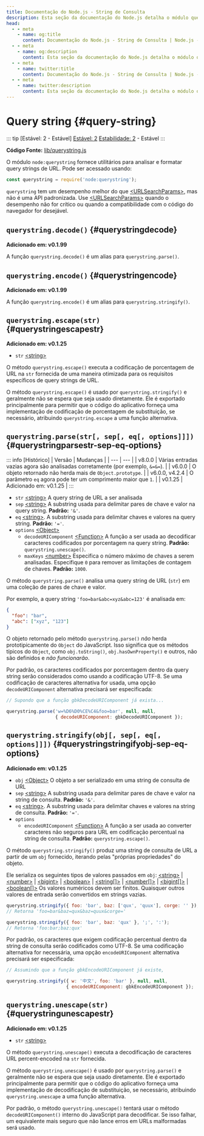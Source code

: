 ```yaml
---
title: Documentação do Node.js - String de Consulta
description: Esta seção da documentação do Node.js detalha o módulo querystring, que fornece utilitários para analisar e formatar strings de consulta URL. Inclui métodos para escapar e desescapar caracteres especiais, lidar com objetos aninhados e gerenciar a serialização de strings de consulta.
head:
  - - meta
    - name: og:title
      content: Documentação do Node.js - String de Consulta | Node.js - iDoc.dev
  - - meta
    - name: og:description
      content: Esta seção da documentação do Node.js detalha o módulo querystring, que fornece utilitários para analisar e formatar strings de consulta URL. Inclui métodos para escapar e desescapar caracteres especiais, lidar com objetos aninhados e gerenciar a serialização de strings de consulta.
  - - meta
    - name: twitter:title
      content: Documentação do Node.js - String de Consulta | Node.js - iDoc.dev
  - - meta
    - name: twitter:description
      content: Esta seção da documentação do Node.js detalha o módulo querystring, que fornece utilitários para analisar e formatar strings de consulta URL. Inclui métodos para escapar e desescapar caracteres especiais, lidar com objetos aninhados e gerenciar a serialização de strings de consulta.
---
```



# Query string {#query-string}

::: tip [Estável: 2 - Estável]
[Estável: 2](/pt/nodejs/api/documentation#stability-index) [Estabilidade: 2](/pt/nodejs/api/documentation#stability-index) - Estável
:::

**Código Fonte:** [lib/querystring.js](https://github.com/nodejs/node/blob/v23.5.0/lib/querystring.js)

O módulo `node:querystring` fornece utilitários para analisar e formatar query strings de URL. Pode ser acessado usando:

```js [ESM]
const querystring = require('node:querystring');
```
`querystring` tem um desempenho melhor do que [\<URLSearchParams\>](/pt/nodejs/api/url#class-urlsearchparams), mas não é uma API padronizada. Use [\<URLSearchParams\>](/pt/nodejs/api/url#class-urlsearchparams) quando o desempenho não for crítico ou quando a compatibilidade com o código do navegador for desejável.

## `querystring.decode()` {#querystringdecode}

**Adicionado em: v0.1.99**

A função `querystring.decode()` é um alias para `querystring.parse()`.

## `querystring.encode()` {#querystringencode}

**Adicionado em: v0.1.99**

A função `querystring.encode()` é um alias para `querystring.stringify()`.

## `querystring.escape(str)` {#querystringescapestr}

**Adicionado em: v0.1.25**

- `str` [\<string\>](https://developer.mozilla.org/en-US/docs/Web/JavaScript/Data_structures#String_type)

O método `querystring.escape()` executa a codificação de porcentagem de URL na `str` fornecida de uma maneira otimizada para os requisitos específicos de query strings de URL.

O método `querystring.escape()` é usado por `querystring.stringify()` e geralmente não se espera que seja usado diretamente. Ele é exportado principalmente para permitir que o código do aplicativo forneça uma implementação de codificação de porcentagem de substituição, se necessário, atribuindo `querystring.escape` a uma função alternativa.

## `querystring.parse(str[, sep[, eq[, options]]])` {#querystringparsestr-sep-eq-options}


::: info [Histórico]
| Versão | Mudanças |
| --- | --- |
| v8.0.0 | Várias entradas vazias agora são analisadas corretamente (por exemplo, `&=&=`). |
| v6.0.0 | O objeto retornado não herda mais de `Object.prototype`. |
| v6.0.0, v4.2.4 | O parâmetro `eq` agora pode ter um comprimento maior que `1`. |
| v0.1.25 | Adicionado em: v0.1.25 |
:::

- `str` [\<string\>](https://developer.mozilla.org/en-US/docs/Web/JavaScript/Data_structures#String_type) A query string de URL a ser analisada
- `sep` [\<string\>](https://developer.mozilla.org/en-US/docs/Web/JavaScript/Data_structures#String_type) A substring usada para delimitar pares de chave e valor na query string. **Padrão:** `'&'`.
- `eq` [\<string\>](https://developer.mozilla.org/en-US/docs/Web/JavaScript/Data_structures#String_type). A substring usada para delimitar chaves e valores na query string. **Padrão:** `'='`.
- `options` [\<Object\>](https://developer.mozilla.org/en-US/docs/Web/JavaScript/Reference/Global_Objects/Object) 
    - `decodeURIComponent` [\<Function\>](https://developer.mozilla.org/en-US/docs/Web/JavaScript/Reference/Global_Objects/Function) A função a ser usada ao decodificar caracteres codificados por porcentagem na query string. **Padrão:** `querystring.unescape()`.
    - `maxKeys` [\<number\>](https://developer.mozilla.org/en-US/docs/Web/JavaScript/Data_structures#Number_type) Especifica o número máximo de chaves a serem analisadas. Especifique `0` para remover as limitações de contagem de chaves. **Padrão:** `1000`.
  
 

O método `querystring.parse()` analisa uma query string de URL (`str`) em uma coleção de pares de chave e valor.

Por exemplo, a query string `'foo=bar&abc=xyz&abc=123'` é analisada em:

```json [JSON]
{
  "foo": "bar",
  "abc": ["xyz", "123"]
}
```
O objeto retornado pelo método `querystring.parse()` *não* herda prototipicamente do `Object` do JavaScript. Isso significa que os métodos típicos do `Object`, como `obj.toString()`, `obj.hasOwnProperty()` e outros, não são definidos e *não funcionarão*.

Por padrão, os caracteres codificados por porcentagem dentro da query string serão considerados como usando a codificação UTF-8. Se uma codificação de caracteres alternativa for usada, uma opção `decodeURIComponent` alternativa precisará ser especificada:

```js [ESM]
// Supondo que a função gbkDecodeURIComponent já exista...

querystring.parse('w=%D6%D0%CE%C4&foo=bar', null, null,
                  { decodeURIComponent: gbkDecodeURIComponent });
```

## `querystring.stringify(obj[, sep[, eq[, options]]])` {#querystringstringifyobj-sep-eq-options}

**Adicionado em: v0.1.25**

- `obj` [\<Object\>](https://developer.mozilla.org/en-US/docs/Web/JavaScript/Reference/Global_Objects/Object) O objeto a ser serializado em uma string de consulta de URL
- `sep` [\<string\>](https://developer.mozilla.org/en-US/docs/Web/JavaScript/Data_structures#String_type) A substring usada para delimitar pares de chave e valor na string de consulta. **Padrão:** `'&'`.
- `eq` [\<string\>](https://developer.mozilla.org/en-US/docs/Web/JavaScript/Data_structures#String_type). A substring usada para delimitar chaves e valores na string de consulta. **Padrão:** `'='`.
- `options`
    - `encodeURIComponent` [\<Function\>](https://developer.mozilla.org/en-US/docs/Web/JavaScript/Reference/Global_Objects/Function) A função a ser usada ao converter caracteres não seguros para URL em codificação percentual na string de consulta. **Padrão:** `querystring.escape()`.

O método `querystring.stringify()` produz uma string de consulta de URL a partir de um `obj` fornecido, iterando pelas "próprias propriedades" do objeto.

Ele serializa os seguintes tipos de valores passados em `obj`: [\<string\>](https://developer.mozilla.org/en-US/docs/Web/JavaScript/Data_structures#String_type) | [\<number\>](https://developer.mozilla.org/en-US/docs/Web/JavaScript/Data_structures#Number_type) | [\<bigint\>](https://developer.mozilla.org/en-US/docs/Web/JavaScript/Reference/Global_Objects/BigInt) | [\<boolean\>](https://developer.mozilla.org/en-US/docs/Web/JavaScript/Data_structures#Boolean_type) | [\<string[]\>](https://developer.mozilla.org/en-US/docs/Web/JavaScript/Data_structures#String_type) | [\<number[]\>](https://developer.mozilla.org/en-US/docs/Web/JavaScript/Data_structures#Number_type) | [\<bigint[]\>](https://developer.mozilla.org/en-US/docs/Web/JavaScript/Reference/Global_Objects/BigInt) | [\<boolean[]\>](https://developer.mozilla.org/en-US/docs/Web/JavaScript/Data_structures#Boolean_type) Os valores numéricos devem ser finitos. Quaisquer outros valores de entrada serão convertidos em strings vazias.

```js [ESM]
querystring.stringify({ foo: 'bar', baz: ['qux', 'quux'], corge: '' });
// Retorna 'foo=bar&baz=qux&baz=quux&corge='

querystring.stringify({ foo: 'bar', baz: 'qux' }, ';', ':');
// Retorna 'foo:bar;baz:qux'
```
Por padrão, os caracteres que exigem codificação percentual dentro da string de consulta serão codificados como UTF-8. Se uma codificação alternativa for necessária, uma opção `encodeURIComponent` alternativa precisará ser especificada:

```js [ESM]
// Assumindo que a função gbkEncodeURIComponent já existe,

querystring.stringify({ w: '中文', foo: 'bar' }, null, null,
                      { encodeURIComponent: gbkEncodeURIComponent });
```

## `querystring.unescape(str)` {#querystringunescapestr}

**Adicionado em: v0.1.25**

- `str` [\<string\>](https://developer.mozilla.org/en-US/docs/Web/JavaScript/Data_structures#String_type)

O método `querystring.unescape()` executa a decodificação de caracteres URL percent-encoded na `str` fornecida.

O método `querystring.unescape()` é usado por `querystring.parse()` e geralmente não se espera que seja usado diretamente. Ele é exportado principalmente para permitir que o código do aplicativo forneça uma implementação de decodificação de substituição, se necessário, atribuindo `querystring.unescape` a uma função alternativa.

Por padrão, o método `querystring.unescape()` tentará usar o método `decodeURIComponent()` interno do JavaScript para decodificar. Se isso falhar, um equivalente mais seguro que não lance erros em URLs malformadas será usado.

